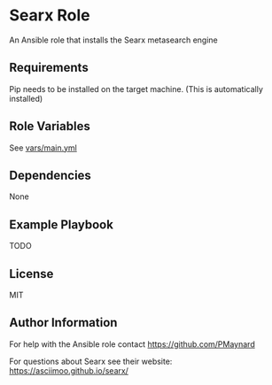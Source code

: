 Searx Role
==========

An Ansible role that installs the Searx metasearch engine

Requirements
------------

Pip needs to be installed on the target machine. (This is automatically installed) 


Role Variables
--------------

See [vars/main.yml](https://github.com/PMaynard/searx/blob/master/vars/main.yml)

Dependencies
------------

None

Example Playbook
----------------

TODO

License
-------

MIT

Author Information
------------------

For help with the Ansible role contact <https://github.com/PMaynard>

For questions about Searx see their website: <https://asciimoo.github.io/searx/> 
